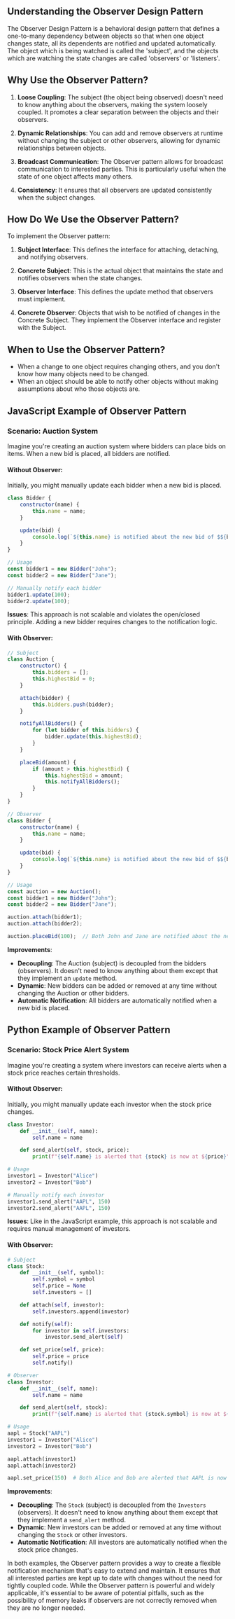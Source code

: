 
## Understanding the Observer Design Pattern

The Observer Design Pattern is a behavioral design pattern that defines a one-to-many dependency between objects so that when one object changes state, all its dependents are notified and updated automatically. The object which is being watched is called the 'subject', and the objects which are watching the state changes are called 'observers' or 'listeners'.

## Why Use the Observer Pattern?

1. **Loose Coupling**: The subject (the object being observed) doesn't need to know anything about the observers, making the system loosely coupled. It promotes a clear separation between the objects and their observers.

2. **Dynamic Relationships**: You can add and remove observers at runtime without changing the subject or other observers, allowing for dynamic relationships between objects.

3. **Broadcast Communication**: The Observer pattern allows for broadcast communication to interested parties. This is particularly useful when the state of one object affects many others.

4. **Consistency**: It ensures that all observers are updated consistently when the subject changes.

## How Do We Use the Observer Pattern?

To implement the Observer pattern:

1. **Subject Interface**: This defines the interface for attaching, detaching, and notifying observers.

2. **Concrete Subject**: This is the actual object that maintains the state and notifies observers when the state changes.

3. **Observer Interface**: This defines the update method that observers must implement.

4. **Concrete Observer**: Objects that wish to be notified of changes in the Concrete Subject. They implement the Observer interface and register with the Subject.

## When to Use the Observer Pattern?

- When a change to one object requires changing others, and you don't know how many objects need to be changed.
- When an object should be able to notify other objects without making assumptions about who those objects are.

## JavaScript Example of Observer Pattern

### Scenario: Auction System

Imagine you're creating an auction system where bidders can place bids on items. When a new bid is placed, all bidders are notified.

#### Without Observer:

Initially, you might manually update each bidder when a new bid is placed.

```javascript
class Bidder {
    constructor(name) {
        this.name = name;
    }

    update(bid) {
        console.log(`${this.name} is notified about the new bid of $${bid}`);
    }
}

// Usage
const bidder1 = new Bidder("John");
const bidder2 = new Bidder("Jane");

// Manually notify each bidder
bidder1.update(100);
bidder2.update(100);
```

**Issues**: This approach is not scalable and violates the open/closed principle. Adding a new bidder requires changes to the notification logic.

#### With Observer:

```javascript
// Subject
class Auction {
    constructor() {
        this.bidders = [];
        this.highestBid = 0;
    }

    attach(bidder) {
        this.bidders.push(bidder);
    }

    notifyAllBidders() {
        for (let bidder of this.bidders) {
            bidder.update(this.highestBid);
        }
    }

    placeBid(amount) {
        if (amount > this.highestBid) {
            this.highestBid = amount;
            this.notifyAllBidders();
        }
    }
}

// Observer
class Bidder {
    constructor(name) {
        this.name = name;
    }

    update(bid) {
        console.log(`${this.name} is notified about the new bid of $${bid}`);
    }
}

// Usage
const auction = new Auction();
const bidder1 = new Bidder("John");
const bidder2 = new Bidder("Jane");

auction.attach(bidder1);
auction.attach(bidder2);

auction.placeBid(100);  // Both John and Jane are notified about the new bid of $100
```

**Improvements**: 
- **Decoupling**: The Auction (subject) is decoupled from the bidders (observers). It doesn't need to know anything about them except that they implement an `update` method.
- **Dynamic**: New bidders can be added or removed at any time without changing the Auction or other bidders.
- **Automatic Notification**: All bidders are automatically notified when a new bid is placed.

## Python Example of Observer Pattern

### Scenario: Stock Price Alert System

Imagine you're creating a system where investors can receive alerts when a stock price reaches certain thresholds.

#### Without Observer:

Initially, you might manually update each investor when the stock price changes.

```python
class Investor:
    def __init__(self, name):
        self.name = name

    def send_alert(self, stock, price):
        print(f"{self.name} is alerted that {stock} is now at ${price}")

# Usage
investor1 = Investor("Alice")
investor2 = Investor("Bob")

# Manually notify each investor
investor1.send_alert("AAPL", 150)
investor2.send_alert("AAPL", 150)
```

**Issues**: Like in the JavaScript example, this approach is not scalable and requires manual management of investors.

#### With Observer:

```python
# Subject
class Stock:
    def __init__(self, symbol):
        self.symbol = symbol
        self.price = None
        self.investors = []

    def attach(self, investor):
        self.investors.append(investor)

    def notify(self):
        for investor in self.investors:
            investor.send_alert(self)

    def set_price(self, price):
        self.price = price
        self.notify()

# Observer
class Investor:
    def __init__(self, name):
        self.name = name

    def send_alert(self, stock):
        print(f"{self.name} is alerted that {stock.symbol} is now at ${stock.price}")

# Usage
aapl = Stock("AAPL")
investor1 = Investor("Alice")
investor2 = Investor("Bob")

aapl.attach(investor1)
aapl.attach(investor2)

aapl.set_price(150)  # Both Alice and Bob are alerted that AAPL is now at $150
```

**Improvements**:
- **Decoupling**: The `Stock` (subject) is decoupled from the `Investors` (observers). It doesn't need to know anything about them except that they implement a `send_alert` method.
- **Dynamic**: New investors can be added or removed at any time without changing the `Stock` or other investors.
- **Automatic Notification**: All investors are automatically notified when the stock price changes.

In both examples, the Observer pattern provides a way to create a flexible notification mechanism that's easy to extend and maintain. It ensures that all interested parties are kept up to date with changes without the need for tightly coupled code. While the Observer pattern is powerful and widely applicable, it's essential to be aware of potential pitfalls, such as the possibility of memory leaks if observers are not correctly removed when they are no longer needed.